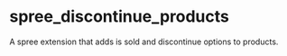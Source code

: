 spree_discontinue_products
==========================

A spree extension that adds is sold and discontinue options to products.